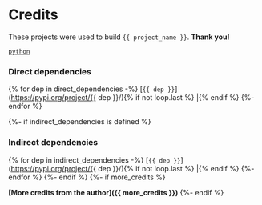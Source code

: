 <!-- Template repository: https://github.com/soulraven/jinja-templates
     Template path: credits.md
-->

# Credits

These projects were used to build `{{ project_name }}`. **Thank you!**

[`python`](https://www.python.org/)

### Direct dependencies

{% for dep in direct_dependencies -%}
[`{{ dep }}`](https://pypi.org/project/{{ dep }}/){% if not loop.last %} |{% endif %}
{%- endfor %}

{%- if indirect_dependencies is defined %}
### Indirect dependencies

{% for dep in indirect_dependencies -%}
[`{{ dep }}`](https://pypi.org/project/{{ dep }}/){% if not loop.last %} |{% endif %}
{%- endfor %}
{%- endif %}
{%- if more_credits %}

**[More credits from the author]({{ more_credits }})**
{%- endif %}
